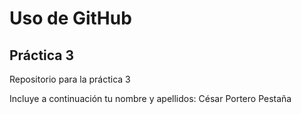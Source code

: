 # Uso de GitHub
## Práctica 3
Repositorio para la práctica 3

Incluye a continuación tu nombre y apellidos: César Portero Pestaña
